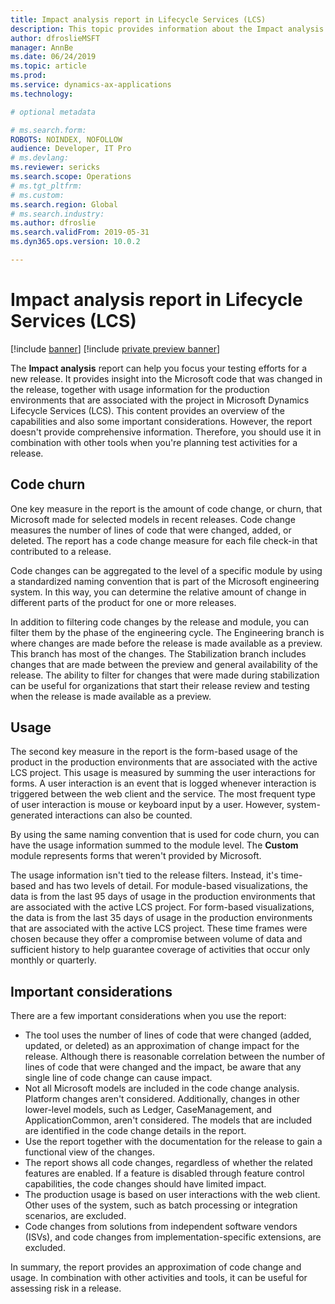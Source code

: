 ```yaml
---
title: Impact analysis report in Lifecycle Services (LCS)
description: This topic provides information about the Impact analysis report in Microsoft Dynamics Lifecycle Services (LCS).
author: dfroslieMSFT 
manager: AnnBe
ms.date: 06/24/2019
ms.topic: article
ms.prod: 
ms.service: dynamics-ax-applications
ms.technology: 

# optional metadata

# ms.search.form: 
ROBOTS: NOINDEX, NOFOLLOW 
audience: Developer, IT Pro
# ms.devlang: 
ms.reviewer: sericks
ms.search.scope: Operations
# ms.tgt_pltfrm: 
# ms.custom: 
ms.search.region: Global
# ms.search.industry: 
ms.author: dfroslie
ms.search.validFrom: 2019-05-31 
ms.dyn365.ops.version: 10.0.2 

---
```


# Impact analysis report in Lifecycle Services (LCS)

[!include [banner](../includes/banner.md)]
[!include [private preview banner](../includes/private-preview-banner.md)]

The **Impact analysis** report can help you focus your testing efforts for a new release. It provides insight into the Microsoft code that was changed in the release, together with usage information for the production environments that are associated with the project in Microsoft Dynamics Lifecycle Services (LCS). This content provides an overview of the capabilities and also some important considerations. However, the report doesn't provide comprehensive information. Therefore, you should use it in combination with other tools when you're planning test activities for a release.

## Code churn

One key measure in the report is the amount of code change, or churn, that Microsoft made for selected models in recent releases. Code change measures the number of lines of code that were changed, added, or deleted. The report has a code change measure for each file check-in that contributed to a release.

Code changes can be aggregated to the level of a specific module by using a standardized naming convention that is part of the Microsoft engineering system. In this way, you can determine the relative amount of change in different parts of the product for one or more releases.

In addition to filtering code changes by the release and module, you can filter them by the phase of the engineering cycle. The Engineering branch is where changes are made before the release is made available as a preview. This branch has most of the changes. The Stabilization branch includes changes that are made between the preview and general availability of the release. The ability to filter for changes that were made during stabilization can be useful for organizations that start their release review and testing when the release is made available as a preview.

## Usage

The second key measure in the report is the form-based usage of the product in the production environments that are associated with the active LCS project. This usage is measured by summing the user interactions for forms. A user interaction is an event that is logged whenever interaction is triggered between the web client and the service. The most frequent type of user interaction is mouse or keyboard input by a user. However, system-generated interactions can also be counted.

By using the same naming convention that is used for code churn, you can have the usage information summed to the module level. The **Custom** module represents forms that weren't provided by Microsoft.

The usage information isn't tied to the release filters. Instead, it's time-based and has two levels of detail. For module-based visualizations, the data is from the last 95 days of usage in the production environments that are associated with the active LCS project. For form-based visualizations, the data is from the last 35 days of usage in the production environments that are associated with the active LCS project. These time frames were chosen because they offer a compromise between volume of data and sufficient history to help guarantee coverage of activities that occur only monthly or quarterly.

## Important considerations

There are a few important considerations when you use the report:

- The tool uses the number of lines of code that were changed (added, updated, or deleted) as an approximation of change impact for the release. Although there is reasonable correlation between the number of lines of code that were changed and the impact, be aware that any single line of code change can cause impact.
- Not all Microsoft models are included in the code change analysis. Platform changes aren't considered. Additionally, changes in other lower-level models, such as Ledger, CaseManagement, and ApplicationCommon, aren't considered. The models that are included are identified in the code change details in the report.
- Use the report together with the documentation for the release to gain a functional view of the changes.
- The report shows all code changes, regardless of whether the related features are enabled. If a feature is disabled through feature control capabilities, the code changes should have limited impact.
- The production usage is based on user interactions with the web client. Other uses of the system, such as batch processing or integration scenarios, are excluded.
- Code changes from solutions from independent software vendors (ISVs), and code changes from implementation-specific extensions, are excluded.

In summary, the report provides an approximation of code change and usage. In combination with other activities and tools, it can be useful for assessing risk in a release.
